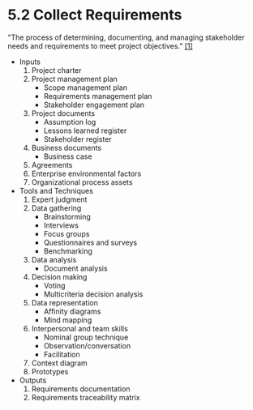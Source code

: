 # 5.2 Collect Requirements

"The process of determining, documenting, and managing stakeholder needs and
requirements to meet project objectives." [[1]](../../home.md#references)

- Inputs
  1. Project charter
  2. Project management plan
     - Scope management plan
     - Requirements management plan
     - Stakeholder engagement plan
  3. Project documents
     - Assumption log
     - Lessons learned register
     - Stakeholder register
  4. Business documents
     - Business case
  5. Agreements
  6. Enterprise environmental factors
  7. Organizational process assets
- Tools and Techniques
  1. Expert judgment
  2. Data gathering
     - Brainstorming
     - Interviews
     - Focus groups
     - Questionnaires and surveys
     - Benchmarking
  3. Data analysis
     - Document analysis
  4. Decision making
     - Voting
     - Multicriteria decision analysis
  5. Data representation
     - Affinity diagrams
     - Mind mapping
  6. Interpersonal and team skills
     - Nominal group technique
     - Observation/conversation
     - Facilitation
  7. Context diagram
  8. Prototypes
- Outputs
  1. Requirements documentation
  2. Requirements traceability matrix
